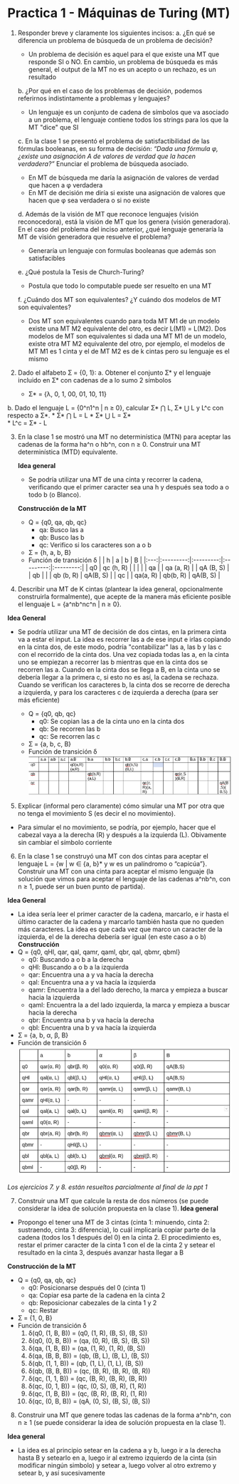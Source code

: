# Practica 1 - Máquinas de Turing (MT)

1. Responder breve y claramente los siguientes incisos:
    a. ¿En qué se diferencia un problema de búsqueda de un problema de decisión?
      * Un problema de decisión es aquel para el que existe una MT que responde SI o NO. En cambio, un problema de búsqueda es más general, el output de la MT no es un acepto o un rechazo, es un resultado
    
    b. ¿Por qué en el caso de los problemas de decisión, podemos referirnos indistintamente a problemas y lenguajes?
      * Un lenguaje es un conjunto de cadena de símbolos que va asociado a un problema, el lenguaje contiene todos los strings para los que la MT "dice" que SI

    
    c. En la clase 1 se presentó el problema de satisfactibilidad de las fórmulas booleanas, en su forma de decisión: 
    *“Dada una fórmula φ, ¿existe una asignación A de valores de verdad que la hacen verdadera?”* Enunciar el problema de búsqueda asociado.
      * En MT de búsqueda me daría la asignación de valores de verdad que hacen a φ verdadera
      * En MT de decisión me diría si existe una asignación de valores que hacen que φ sea verdadera o si no existe
    
    d. Además de la visión de MT que reconoce lenguajes (visión reconocedora), está la visión de MT que los genera (visión generadora). En el caso del problema del inciso anterior, ¿qué lenguaje generaría la MT de visión generadora que resuelve el problema?
      * Generaría un lenguaje con formulas booleanas que además son satisfacibles
    
    e. ¿Qué postula la Tesis de Church-Turing?
      * Postula que todo lo computable puede ser resuelto en una MT
    
    f. ¿Cuándo dos MT son equivalentes? ¿Y cuándo dos modelos de MT son equivalentes?
      * Dos MT son equivalentes cuando para toda MT M1 de un modelo existe una MT M2 equivalente del otro, es decir L(M1) = L(M2). Dos modelos de MT son equivalentes si dada una MT M1 de un modelo, existe otra MT M2 equivalente del otro, por ejemplo, el modelos de MT M1 es 1 cinta y el de MT M2 es de k cintas pero su lenguaje es el mismo

2. Dado el alfabeto Ʃ = {0, 1}:
  a. Obtener el conjunto Ʃ* y el lenguaje incluido en Ʃ* con cadenas de a lo sumo 2 símbolos
      * Ʃ* = {λ, 0, 1, 00, 01, 10, 11}

  b. Dado el lenguaje L = {0^n1^n | n ≥ 0}, calcular Ʃ* ⋂ L, Ʃ* ⋃ L y L^c con respecto a Ʃ*.
      *  Ʃ* ⋂ L = L
      *  Ʃ* ⋃ L = Ʃ*  
      *  L^c = Ʃ* - L

3. En la clase 1 se mostró una MT no determinística (MTN) para aceptar las cadenas de la forma ha^n o hb^n, con n ≥ 0. Construir una MT determinística (MTD) equivalente.

    **Idea general**
    * Se podría utilizar una MT de una cinta y recorrer la cadena, verificando que el primer caracter sea una h y después sea todo a o todo b (o Blanco).

    **Construcción de la MT**
    * Q = {q0, qa, qb, qc}
        * qa: Busco las a
        * qb: Busco las b
        * qc: Verifico si los caracteres son a o b
    * Ʃ = {h, a, b, B}
    * Función de transición δ
      |     | h         | a         | b         | B         |
      |:---:|:---------:|:---------:|:---------:|:---------:|
      | q0  | qc (h, R) |           |           |           |
      | qa  |           | qa (a, R) |           | qA (B, S) |
      | qb  |           |           | qb (b, R) | qA(B, S)  |
      | qc  |           | qa(a, R)  | qb(b, R)  | qA(B, S)  |

4. Describir una MT de K cintas (plantear la idea general, opcionalmente construirla formalmente), que acepte 
de la manera más eficiente posible el lenguaje L = {a^nb^nc^n | n ≥ 0}.

  **Idea General**
  * Se podría utilizar una MT de decisión de dos cintas, en la primera cinta va a estar el input. La idea es recorrer las a de ese input e irlas copiando en la cinta dos, de este modo, podría "contabilizar" las a, las b y las c con el recorrido de la cinta dos. Una vez copiada todas las a, en la cinta uno se empiezan a recorrer las b mientras que en la cinta dos se recorren las a. Cuando en la cinta dos se llega a B, en la cinta uno se debería llegar a la primera c, si esto no es así, la cadena se rechaza. Cuando se verifican los caracteres b, la cinta dos se recorre de derecha a izquierda, y para los caracteres c de izquierda a derecha (para ser más eficiente)

    * Q = {q0, qb, qc}
        + q0: Se copian las a de la cinta uno en la cinta dos
        + qb: Se recorren las b
        + qc: Se recorren las c
    * Ʃ = {a, b, c, B}
    * Función de transición δ
    ![tabla](Screenshot_20230309_120626.png)

5. Explicar (informal pero claramente) cómo simular una MT por otra que no tenga el movimiento S 
(es decir el no movimiento).
  * Para simular el no movimiento, se podría, por ejemplo, hacer que el cabezal vaya a la derecha (R) y después a la izquierda (L). Obivamente sin cambiar el símbolo corriente

6. En la clase 1 se construyó una MT con dos cintas para aceptar el lenguaje L = {w | w ∈ {a, b}* y w es un palíndromo o “capicúa”}. Construir una MT con una cinta para aceptar el mismo lenguaje (la solución que vimos para aceptar el lenguaje de las cadenas a^nb^n, con n ≥ 1, puede ser un buen punto de partida).

  **Idea General**
  * La idea sería leer el primer caracter de la cadena, marcarlo, e ir hasta el último caracter de la cadena y marcarlo también hasta que no queden más caracteres. La idea es que cada vez que marco un caracter de la izquierda, el de la derecha debería ser igual (en este caso a o b)
  **Construcción**
  * Q = {q0, qHl, qar, qal, qamr, qaml, qbr, qal, qbmr, qbml}
    * q0: Buscando a o b a la derecha
    * qHl: Buscando a o b a la izquierda
    * qar: Encuentra una a y va hacía la derecha
    * qal: Encuentra una a y va hacía la izquierda
    * qamr: Encuentra la a del lado derecho, la marca y empieza a buscar hacia la izquierda
    * qaml: Encuentra la a del lado izquierda, la marca y empieza a buscar hacia la derecha
    * qbr: Encuentra una b y va hacía la derecha
    * qbl: Encuentra una b y va hacía la izquierda
  * Ʃ = {a, b, α, β, B}
  * Función de transición δ
    ![tabla](Screenshot_20230309_130333.png)


*Los ejercicios 7. y 8. están resueltos parcialmente al final de la ppt 1*

7. Construir una MT que calcule la resta de dos números (se puede considerar la idea de solución propuesta en la clase 1).
  **Idea general**
  * Propongo el tener una MT de 3 cintas (cinta 1: minuendo, cinta 2: sustraendo, cinta 3: diferencia), lo cuál implicaría copiar parte de la cadena (todos los 1 después del 0) en la cinta 2. El procedimiento es, restar el primer caracter de la cinta 1 con el de la cinta 2 y setear el resultado en la cinta 3, después avanzar hasta llegar a B
  
  **Construcción de la MT**
  * Q = {q0, qa, qb, qc}
    * q0: Posicionarse después del 0 (cinta 1)
    * qa: Copiar esa parte de la cadena en la cinta 2
    * qb: Reposicionar cabezales de la cinta 1 y 2
    * qc: Restar
  * Ʃ = {1, 0, B}
  * Función de transición δ
    1. δ(q0, (1, B, B)) = (q0, (1, R), (B, S), (B, S))
    2. δ(q0, (0, B, B)) = (qa, (0, R), (B, S), (B, S))
    3. δ(qa, (1, B, B)) = (qa, (1, R), (1, R), (B, S))
    4. δ(qa, (B, B, B)) = (qb, (B, L), (B, L), (B, S))
    5. δ(qb, (1, 1, B)) = (qb, (1, L), (1, L), (B, S))
    6. δ(qb, (B, B, B)) = (qc, (B, R), (B, R), (B, R))
    7. δ(qc, (1, 1, B)) = (qc, (B, R), (B, R), (B, R))
    8. δ(qc, (0, 1, B)) = (qc, (0, S), (B, R), (1, R))
    9. δ(qc, (1, B, B)) = (qc, (B, R), (B, R), (1, R))
    10. δ(qc, (0, B, B)) = (qA, (0, S), (B, S), (B, S))

8. Construir una MT que genere todas las cadenas de la forma a^nb^n, con n ≥ 1 (se puede considerar la idea de solución propuesta en la clase 1).

  **Idea general**
  * La idea es al principio setear en la cadena a y b, luego ir a la derecha hasta B y setearlo en a, luego ir al extremo izquierdo de la cinta (sin modificar ningún simbolo) y setear a, luego volver al otro extremo y setear b, y así sucesivamente